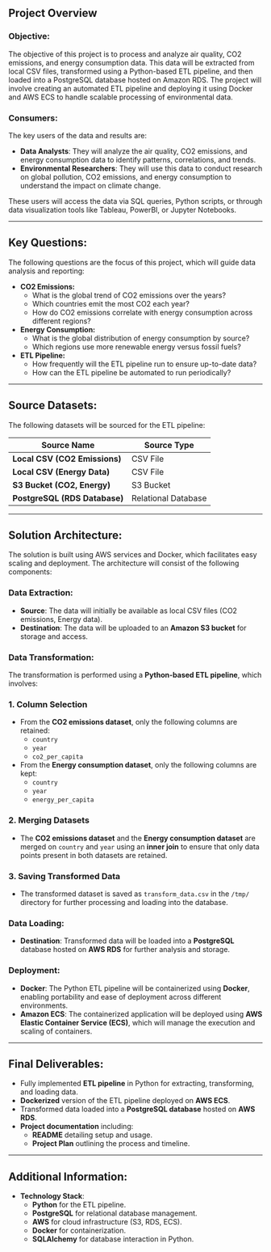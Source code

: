 ## Project Overview
### Objective:
The objective of this project is to process and analyze air quality, CO2 emissions, and energy consumption data. This data will be extracted from local CSV files, transformed using a Python-based ETL pipeline, and then loaded into a PostgreSQL database hosted on Amazon RDS. The project will involve creating an automated ETL pipeline and deploying it using Docker and AWS ECS to handle scalable processing of environmental data.

### Consumers:
The key users of the data and results are:
- **Data Analysts**: They will analyze the air quality, CO2 emissions, and energy consumption data to identify patterns, correlations, and trends.
- **Environmental Researchers**: They will use this data to conduct research on global pollution, CO2 emissions, and energy consumption to understand the impact on climate change.

These users will access the data via SQL queries, Python scripts, or through data visualization tools like Tableau, PowerBI, or Jupyter Notebooks.

---

## Key Questions:
The following questions are the focus of this project, which will guide data analysis and reporting:

- **CO2 Emissions:**
  - What is the global trend of CO2 emissions over the years?
  - Which countries emit the most CO2 each year?
  - How do CO2 emissions correlate with energy consumption across different regions?
- **Energy Consumption:**
  - What is the global distribution of energy consumption by source?
  - Which regions use more renewable energy versus fossil fuels?
- **ETL Pipeline:**
  - How frequently will the ETL pipeline run to ensure up-to-date data?
  - How can the ETL pipeline be automated to run periodically?

---

## Source Datasets:
The following datasets will be sourced for the ETL pipeline:

| Source Name              | Source Type | 
|--------------------------|-------------|
| **Local CSV (CO2 Emissions)** | CSV File    
| **Local CSV (Energy Data)**  | CSV File    
| **S3 Bucket (CO2, Energy)**  | S3 Bucket  
| **PostgreSQL (RDS Database)**| Relational Database 

---

## Solution Architecture:

The solution is built using AWS services and Docker, which facilitates easy scaling and deployment. The architecture will consist of the following components:

### Data Extraction:
- **Source**: The data will initially be available as local CSV files (CO2 emissions, Energy data).
- **Destination**: The data will be uploaded to an **Amazon S3 bucket** for storage and access.

### Data Transformation:
The transformation is performed using a **Python-based ETL pipeline**, which involves:
### 1. Column Selection  
- From the **CO2 emissions dataset**, only the following columns are retained:  
  - `country`  
  - `year`  
  - `co2_per_capita`  
- From the **Energy consumption dataset**, only the following columns are kept:  
  - `country`  
  - `year`  
  - `energy_per_capita`  

### 2. Merging Datasets  
- The **CO2 emissions dataset** and the **Energy consumption dataset** are merged on `country` and `year` using an **inner join** to ensure that only data points present in both datasets are retained.  

### 3. Saving Transformed Data  
- The transformed dataset is saved as `transform_data.csv` in the `/tmp/` directory for further processing and loading into the database.  

### Data Loading:
- **Destination**: Transformed data will be loaded into a **PostgreSQL** database hosted on **AWS RDS** for further analysis and storage.

### Deployment:
- **Docker**: The Python ETL pipeline will be containerized using **Docker**, enabling portability and ease of deployment across different environments.
- **Amazon ECS**: The containerized application will be deployed using **AWS Elastic Container Service (ECS)**, which will manage the execution and scaling of containers.

---
## Final Deliverables:
- Fully implemented **ETL pipeline** in Python for extracting, transforming, and loading data.
- **Dockerized** version of the ETL pipeline deployed on **AWS ECS**.
- Transformed data loaded into a **PostgreSQL database** hosted on **AWS RDS**.
- **Project documentation** including:
  - **README** detailing setup and usage.
  - **Project Plan** outlining the process and timeline.


---

## Additional Information:
- **Technology Stack**:
  - **Python** for the ETL pipeline.
  - **PostgreSQL** for relational database management.
  - **AWS** for cloud infrastructure (S3, RDS, ECS).
  - **Docker** for containerization.
  - **SQLAlchemy** for database interaction in Python.
